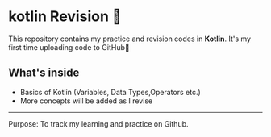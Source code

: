 # kotlin Revision 🚀
This repository contains my practice and revision codes in **Kotlin**.
It's my first time uploading code to GitHub🎉

##  What's inside
- Basics of Kotlin (Variables, Data Types,Operators etc.)
- More concepts will be added as I revise

----
Purpose: To track my learning and practice on Github.
